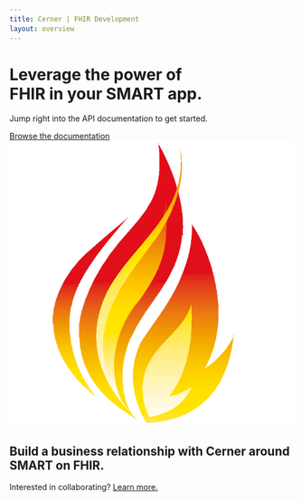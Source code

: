 ```yaml
---
title: Cerner | FHIR Development
layout: overview
---
```


<div class="wrapper feature">
  <h1>
    Leverage the power of<br />
    FHIR in your SMART app.
  </h1>
  <p class="intro">Jump right into the API documentation to get started.</p>
  <a href="/dstu2/" class="button">Browse the documentation</a>
  <img src="/images/fhir.png" class="fhirlogo" alt="FHIR" />
</div>

<div class="full-width dev-program-callout">
  <div class="wrapper">
    <h2>Build a business relationship with Cerner around SMART on FHIR.</h2>
    <p>Interested in collaborating? <a href="http://www.cerner.com/Smart_on_FHIR_Collaboration_Request_Form/?LangType=1033">Learn more.</a></p>
  </div>
</div>